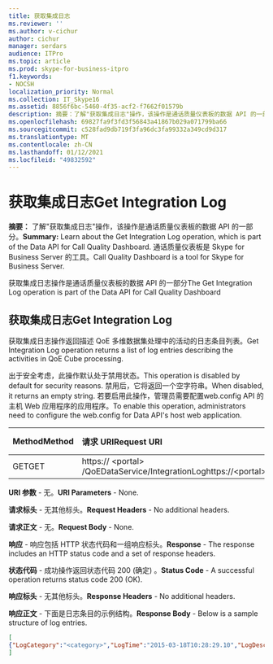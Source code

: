 ```yaml
---
title: 获取集成日志
ms.reviewer: ''
ms.author: v-cichur
author: cichur
manager: serdars
audience: ITPro
ms.topic: article
ms.prod: skype-for-business-itpro
f1.keywords:
- NOCSH
localization_priority: Normal
ms.collection: IT_Skype16
ms.assetid: 8856f6bc-5460-4f35-acf2-f7662f01579b
description: 摘要：了解"获取集成日志"操作，该操作是通话质量仪表板的数据 API 的一部分。 通话质量仪表板是 Skype for Business Server 的工具。
ms.openlocfilehash: 69827fa9f3fd3f56843a41867b029a071799ba66
ms.sourcegitcommit: c528fad9db719f3fa96dc3fa99332a349cd9d317
ms.translationtype: MT
ms.contentlocale: zh-CN
ms.lasthandoff: 01/12/2021
ms.locfileid: "49832592"
---
```

# <a name="get-integration-log"></a><span data-ttu-id="493bf-104">获取集成日志</span><span class="sxs-lookup"><span data-stu-id="493bf-104">Get Integration Log</span></span>
 
<span data-ttu-id="493bf-105">**摘要：** 了解"获取集成日志"操作，该操作是通话质量仪表板的数据 API 的一部分。</span><span class="sxs-lookup"><span data-stu-id="493bf-105">**Summary:** Learn about the Get Integration Log operation, which is part of the Data API for Call Quality Dashboard.</span></span> <span data-ttu-id="493bf-106">通话质量仪表板是 Skype for Business Server 的工具。</span><span class="sxs-lookup"><span data-stu-id="493bf-106">Call Quality Dashboard is a tool for Skype for Business Server.</span></span>
  
<span data-ttu-id="493bf-107">获取集成日志操作是通话质量仪表板的数据 API 的一部分</span><span class="sxs-lookup"><span data-stu-id="493bf-107">The Get Integration Log operation is part of the Data API for Call Quality Dashboard</span></span>
  
## <a name="get-integration-log"></a><span data-ttu-id="493bf-108">获取集成日志</span><span class="sxs-lookup"><span data-stu-id="493bf-108">Get Integration Log</span></span>

<span data-ttu-id="493bf-109">获取集成日志操作返回描述 QoE 多维数据集处理中的活动的日志条目列表。</span><span class="sxs-lookup"><span data-stu-id="493bf-109">Get Integration Log operation returns a list of log entries describing the activities in QoE Cube processing.</span></span>
  
<span data-ttu-id="493bf-110">出于安全考虑，此操作默认处于禁用状态。</span><span class="sxs-lookup"><span data-stu-id="493bf-110">This operation is disabled by default for security reasons.</span></span> <span data-ttu-id="493bf-111">禁用后，它将返回一个空字符串。</span><span class="sxs-lookup"><span data-stu-id="493bf-111">When disabled, it returns an empty string.</span></span> <span data-ttu-id="493bf-112">若要启用此操作，管理员需要配置web.config API 的主机 Web 应用程序的应用程序。</span><span class="sxs-lookup"><span data-stu-id="493bf-112">To enable this operation, administrators need to configure the web.config for Data API's host web application.</span></span>
  

|<span data-ttu-id="493bf-113">Method</span><span class="sxs-lookup"><span data-stu-id="493bf-113">Method</span></span>|<span data-ttu-id="493bf-114">**请求 URI**</span><span class="sxs-lookup"><span data-stu-id="493bf-114">**Request URI**</span></span>|<span data-ttu-id="493bf-115">**HTTP 版本**</span><span class="sxs-lookup"><span data-stu-id="493bf-115">**HTTP Version**</span></span>|
|:-----|:-----|:-----|
|<span data-ttu-id="493bf-116">GET</span><span class="sxs-lookup"><span data-stu-id="493bf-116">GET</span></span>  <br/> |<span data-ttu-id="493bf-117">https:// \<portal\> /QoEDataService/IntegrationLog</span><span class="sxs-lookup"><span data-stu-id="493bf-117">https://\<portal\>/QoEDataService/IntegrationLog</span></span>  <br/> |<span data-ttu-id="493bf-118">HTTP/1.1</span><span class="sxs-lookup"><span data-stu-id="493bf-118">HTTP/1.1</span></span>  <br/> |
   
 <span data-ttu-id="493bf-119">**URI 参数** - 无。</span><span class="sxs-lookup"><span data-stu-id="493bf-119">**URI Parameters** - None.</span></span>
  
 <span data-ttu-id="493bf-120">**请求标头** - 无其他标头。</span><span class="sxs-lookup"><span data-stu-id="493bf-120">**Request Headers** - No additional headers.</span></span>
  
 <span data-ttu-id="493bf-121">**请求正文** - 无。</span><span class="sxs-lookup"><span data-stu-id="493bf-121">**Request Body** - None.</span></span>
  
 <span data-ttu-id="493bf-122">**响应** - 响应包括 HTTP 状态代码和一组响应标头。</span><span class="sxs-lookup"><span data-stu-id="493bf-122">**Response** - The response includes an HTTP status code and a set of response headers.</span></span>
  
 <span data-ttu-id="493bf-123">**状态代码** - 成功操作返回状态代码 200 (确定) 。</span><span class="sxs-lookup"><span data-stu-id="493bf-123">**Status Code** - A successful operation returns status code 200 (OK).</span></span>
  
 <span data-ttu-id="493bf-124">**响应标头** - 无其他标头。</span><span class="sxs-lookup"><span data-stu-id="493bf-124">**Response Headers** - No additional headers.</span></span>
  
 <span data-ttu-id="493bf-125">**响应正文** - 下面是日志条目的示例结构。</span><span class="sxs-lookup"><span data-stu-id="493bf-125">**Response Body** - Below is a sample structure of log entries.</span></span>
  
```json
[
{"LogCategory":"<category>","LogTime":"2015-03-18T10:28:29.10","LogDescription":"<log description>"}
]
```


